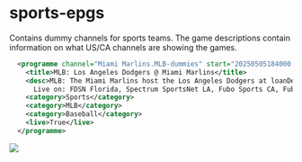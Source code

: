 # sports-epgs
Contains dummy channels for sports teams.  The game descriptions contain information on what US/CA channels are showing the games.
```xml
  <programme channel="Miami Marlins.MLB-dummies" start="20250505184000 -0400" stop="20250505214000 -0400">
    <title>MLB: Los Angeles Dodgers @ Miami Marlins</title>
    <desc>MLB: The Miami Marlins host the Los Angeles Dodgers at loanDepot park, Miami, FL.  
      Live on: FDSN Florida, Spectrum SportsNet LA, Fubo Sports CA, Fubo Sports US</desc>
    <category>Sports</category>
    <category>MLB</category>
    <category>Baseball</category>
    <live>True</live>
  </programme>
```

[![](https://storage.ko-fi.com/cdn/kofi5.png?v=6)](https://ko-fi.com/X8X81ELTUM)
